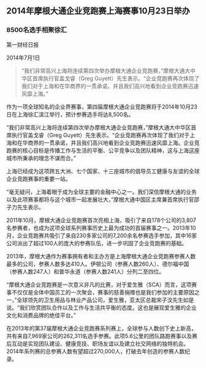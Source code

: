 ## 2014年摩根大通企业竞跑赛上海赛事10月23日举办 
### 8500名选手相聚徐汇

第一财经日报

2014年7月1日

> “我们非常高兴上海将连续第四次举办摩根大通企业竞跑赛，”摩根大通大中华区首席执行官盖戈睿（Greg Guyett）先生表示。“企业竞跑赛再次体现了我们对于上海和在华商界的一贯承诺，并且我们高兴地看到企业竞跑赛迅速风靡上海。”

作为一项全球知名的企业界赛事，第四届摩根大通企业竞跑赛将于2014年10月23日在上海徐汇滨江举行，预计参赛选手将达8,500名。

“我们非常高兴上海将连续第四次举办摩根大通企业竞跑赛，”摩根大通大中华区首席执行官盖戈睿（Greg Guyett）先生表示。“企业竞跑赛再次体现了我们对于上海和在华商界的一贯承诺，并且我们高兴地看到企业竞跑赛迅速风靡上海。企业竞跑赛的核心目标是传播工作与生活的平衡、公平竞争以及团队精神，这与上海这座城市所秉承的理念不谋而合。”

上海已经成为这项跨五大洲、七个国家、十三座城市的倡导员工健康与友谊的全球企业竞跑赛事的重要一站。

“毫无疑问，上海着眼于成为全球主要的金融中心之一。我们深信摩根大通的业务以及此项赛事都将与这个城市一起发展壮大，”摩根大通中国区主席兼首席执行官邵子力先生表示。


2011年10月，摩根大通企业竞跑赛首次亮相上海，吸引了来自178个公司的3,807名参赛者，也成为这项全球系列赛事历史上最为成功的首届赛事之一。2013年10月，企业竞跑赛共吸引了来自230多家公司的7,200余名参赛选手参加，其中16家公司派出了超过100人的庞大的参赛队伍，进一步巩固了企业竞跑赛的基础。

2013年，摩根大通作为赛事拥有者和主办方是上海摩根大通企业竞跑赛参赛人数最多的公司，参赛人数多达410人。伊顿公司（参赛人数260人）、德尔福中国（参赛人数247人）和普华永道（参赛人数241人）分列二至四位。

“摩根大通企业竞跑赛是一次意义非凡的比赛，对于爱生雅（SCA）而言，这项赛事不仅仅是全体中国员工的一次聚会，赛事的慈善捐赠也是我们参加的主要原因之一，”全球领先的卫生用品与林业产品公司，爱生雅，亚太区总裁宋子汶先生如是说。“我们欣赏团队合作以及工作与生活共平衡的态度。这也是展现爱生雅的企业文化和消费品牌的绝佳平台。”

在2013年的第37届摩根大通企业竞跑赛系列赛上，全球参与人数创下史上新高，共有来自7,969家公司的262,311名选手参赛。此项5.6公里的团队路跑赛事以及赛后互动是实现团队建设、健康竞技、职场友谊以及建立社交网络的独特机会。2014年系列赛的总参赛人数有望超过270,000人，打破去年创造的参赛人数纪录。
